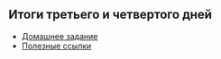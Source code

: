 ## Итоги третьего и четвертого дней

* [Домашнее задание](homework.md)
* [Полезные ссылки](links.md)
